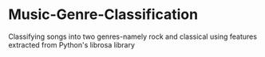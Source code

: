 # Music-Genre-Classification
Classifying songs into two genres-namely rock and classical using features extracted from Python's librosa library
